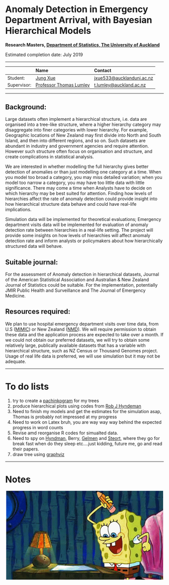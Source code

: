 Anomaly Detection in Emergency Department Arrival, with Bayesian Hierarchical Models
=======================================

**Research Masters, [Department of Statistics, The University of Auckland](https://www.stat.auckland.ac.nz/en.html)**

Estimated completion date: July 2019

--------------------------------------

|   | Name  | Contact |
| :------------ |:---------------| :-----|
| Student:      | [Jung Xue](http://Xue.rbind.io) | jxue533@aucklanduni.ac.nz |
| Supervisor:   | [Professor Thomas Lumley](https://www.stat.auckland.ac.nz/people/tlum005)|   t.lumley@auckland.ac.nz |

------------------------------------------------------------------------------------------------------
## Background:

  Large datasets often implement a hierarchical structure, i.e. data are organised into a tree-like structure, where a higher hierarchy category may disaggregate into finer categories with lower hierarchy. For example, Geographic locations of New Zealand may first divide into North and South Island, and then into different regions, and so on. Such datasets are abundant in industry and government agencies and require attention. However such structure often focus on organisation and structure, and create complications in statistical analysis. 
  
  We are interested in whether modelling the full hierarchy gives better detection of anomalies or than just modelling one category at a time. When you model too broad a category, you may miss detailed variation; when you model too narrow a category, you may have too little data with little significance. There may come a time when Analysts have to decide on which hierarchy may be best suited for attention. Finding how levels of hierarchies affect the rate of anomaly detection could provide insight into how hierarchical structure data behave and could have real-life implications.  
  
  Simulation data will be implemented for theoretical evaluations; Emergency department visits data will be implemented for evaluation of anomaly detection rate between hierarchies in a real-life setting. The project will provide some insights on how levels of hierarchies will affect anomaly detection rate and inform analysts or policymakers about how hierarchically structured data will behave.

## Suitable journal:

  For the assessment of Anomaly detection in hierarchical datasets, Journal of the American Statistical Association and Australian & New Zealand Journal of Statistics could be suitable. For the implementation, potentially JMIR Public Health and Surveillance and The Journal of Emergency Medicine.
  
## Resources required:

  We plan to use hospital emergency department visits over time data, from U.S ([MIMIC](https://mimic.physionet.org/)) or New Zealand ([NMD](https://www.health.govt.nz/nz-health-statistics/national-collections-and-surveys/collections/national-minimum-dataset-hospital-events)). We will require permission to obtain these data and the application process are expected to take over a month. If we could not obtain our preferred datasets, we will try to obtain some relatively large, publically available datasets that has a variable with hierarchical structure, such as NZ Census or Thousand Genomes project. Usage of real life data is preferred, we will use simulation but it may not be adequate. 

------------------------------------------------------------------------------------------------------
# To do lists
1. try to create a [pachinkogram](http://www.chewydata.com/samples/141017-Pachinkogram/pachinkogram.html) for my trees 
2. produce hierarchical plots using codes from [Rob J Hyndeman](https://otexts.org/fpp2/hts.html)
3. Need to finish my models and get the estimates for the simulation asap, Thomas is probably not impressed at my progress
4. Need to work on Latex bruh, you are way way way behind the expected progress in word counts
5. Revise amd reorganise R codes for simualted data.
6. Need to spy on [Hyndman](https://otexts.org/fpp2/hierarchical.html), Berry, [Gelmen](https://andrewgelman.com/) and [Steort](https://resteorts.github.io/), where they go for break fast when do they sleep etc....just kidding, future me, go and read their papers. 
7. draw tree using [graphviz](http://www.graphviz.org/)
-----------------------------------------------------------------------------------------------------
# Notes

<p align="center">
  <img src="spbwritehard.gif">
</p>


